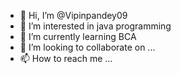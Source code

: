 - 👋 Hi, I’m @Vipinpandey09
- 👀 I’m interested in java programming
- 🌱 I’m currently learning BCA
- 💞️ I’m looking to collaborate on ...
- 📫 How to reach me ...

<!---
Vipinpandey09/Vipinpandey09 is a ✨ special ✨ repository because its `README.md` (this file) appears on your GitHub profile.
You can click the Preview link to take a look at your changes.
--->
